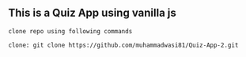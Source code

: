 ## This is a Quiz App using vanilla js

```
clone repo using following commands

clone: git clone https://github.com/muhammadwasi81/Quiz-App-2.git

```
